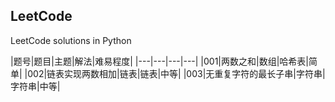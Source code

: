 ## LeetCode
LeetCode solutions in Python

|题号|题目|主题|解法|难易程度|
|---|---|---|---|
|001|两数之和|数组|哈希表|简单|
|002|链表实现两数相加|链表|链表|中等|
|003|无重复字符的最长子串|字符串|字符串|中等|
